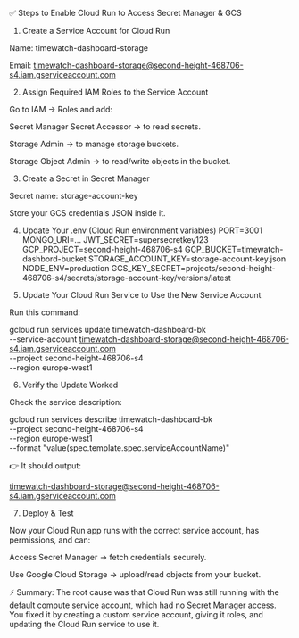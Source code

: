 ✅ Steps to Enable Cloud Run to Access Secret Manager & GCS
1. Create a Service Account for Cloud Run

Name: timewatch-dashboard-storage

Email: timewatch-dashboard-storage@second-height-468706-s4.iam.gserviceaccount.com

2. Assign Required IAM Roles to the Service Account

Go to IAM → Roles and add:

Secret Manager Secret Accessor → to read secrets.

Storage Admin → to manage storage buckets.

Storage Object Admin → to read/write objects in the bucket.

3. Create a Secret in Secret Manager

Secret name: storage-account-key

Store your GCS credentials JSON inside it.

4. Update Your .env (Cloud Run environment variables)
PORT=3001
MONGO_URI=...
JWT_SECRET=supersecretkey123
GCP_PROJECT=second-height-468706-s4
GCP_BUCKET=timewatch-dashbord-bucket
STORAGE_ACCOUNT_KEY=storage-account-key.json
NODE_ENV=production
GCS_KEY_SECRET=projects/second-height-468706-s4/secrets/storage-account-key/versions/latest

5. Update Your Cloud Run Service to Use the New Service Account

Run this command:

gcloud run services update timewatch-dashboard-bk \
  --service-account timewatch-dashboard-storage@second-height-468706-s4.iam.gserviceaccount.com \
  --project second-height-468706-s4 \
  --region europe-west1

6. Verify the Update Worked

Check the service description:

gcloud run services describe timewatch-dashboard-bk \
  --project second-height-468706-s4 \
  --region europe-west1 \
  --format "value(spec.template.spec.serviceAccountName)"


👉 It should output:

timewatch-dashboard-storage@second-height-468706-s4.iam.gserviceaccount.com

7. Deploy & Test

Now your Cloud Run app runs with the correct service account, has permissions, and can:

Access Secret Manager → fetch credentials securely.

Use Google Cloud Storage → upload/read objects from your bucket.

⚡ Summary:
The root cause was that Cloud Run was still running with the default compute service account, which had no Secret Manager access. You fixed it by creating a custom service account, giving it roles, and updating the Cloud Run service to use it.